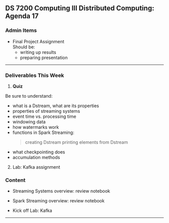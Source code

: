 ## DS 7200 Computing III Distributed Computing: Agenda 17

### Admin Items

- Final Project Assignment  
  Should be:  
  - writing up results
  - preparing presentation

---

### Deliverables This Week

1) **Quiz**  

  Be sure to understand:
  - what is a Dstream, what are its properties
  - properties of streaming systems
  - event time vs. processing time
  - windowing data
  - how watermarks work
  - functions in Spark Streaming:
    > creating Dstream
    > printing elements from Dstream
  - what checkpointing does
  - accumulation methods

2) Lab: Kafka assignment


### Content
 
- Streaming Systems overview: review notebook

- Spark Streaming overview: review notebook

- Kick off Lab: Kafka

--- 


